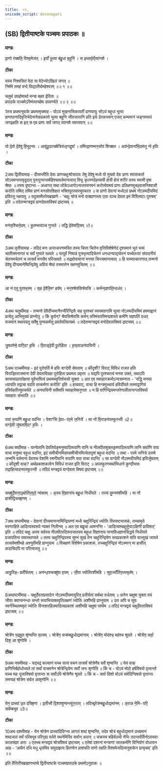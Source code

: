 ```yaml
---
title:  ०१,
unicode_script: devanagari
---
```





## (SB) द्वितीयाष्टके पञ्चमः प्रपाठकः ॥
### मन्त्रः
प्रा॒णो र॑ख्षति॒ विश्व॒मेज॑त् ।
इर्यो॑ भू॒त्वा ब॑हु॒धा ब॒हूनि॑ ।
स इथ्सर्व॒व्ँव्या॑नशे ।
#### टीका


यस्य निश्वसितं वेदा या वेदेभ्योऽखिलं जगत् ॥  
निर्ममे तमहं वन्दे विद्यातीर्थमहेश्वरम् ॥॥ १ ॥॥


चतुर्थ उपहोमार्था मन्त्रा बहव ईरिताः ॥  
प्रपाठके पञ्चमेऽस्मिंस्तच्छेष उपवर्ण्यते ॥॥  २ ॥॥

1तत्र प्रथमानुवाके प्रथमामृचमाह - योऽयं मुखनासिकावर्ती प्राणवायुः सोऽयं बहुधा भूत्वा प्राणापानादिवृत्तिभेदेनानेकप्रकारो भूत्वा बहूनि जीवजातानि प्रति इर्यः प्रेरकस्सन् एजत् कम्पमानं जङ्गमरूपं जगद्रक्षति स इत् स एव प्राणः सर्वं जगत् व्यानशे व्याप्तवान् ॥॥

### मन्त्रः
यो दे॒वो दे॒वेषु॑ वि॒भूर॒न्तः ।
आवृ॑दू॒दात्ख्षेत्रिय॑ध्व॒गद्वृषा᳚ ।
तमित्प्रा॒णम्मन॒सोप॑ शिख्षत ।
अग्र॑न्दे॒वाना॑मि॒दम॑त्तु नो ह॒विः ।
#### टीका
2अथ द्वितीयामाह - दीव्यन्तीति देवाः प्राणचक्षुःश्रोत्रादयः तेषु देवेषु मध्ये यो मुख्यो देवः प्राणः श्वासकर्ता सोऽयमन्तरावृदूदात् पुनःपुनरन्तर्बहिश्चावर्तमानत्वात् विभूः कृत्स्नदेहव्यापी क्षेत्री क्षेत्रं शरीरं तस्य स्वामी वृषा श्रेष्ठः ॥ तस्य दृष्टान्तः - अध्वगत् यथा लोकेऽध्वगोऽनालस्यगमनं करोत्येवमयं प्राणः प्रतिक्षणमुच्छ्वासनिश्वासौ करोति तमित् तमिव प्राणं मनसोपशिक्षत भक्तिपुरस्सरमुपचरत ॥ स प्राणो देवानां मध्येऽग्रं प्रथमं नोऽस्मदीयमिदं हविरत्तु भक्षयतु ॥ यदुक्तमैतरेयब्राह्मणे - 'चक्षुः श्रोत्रं मनो वाक्प्राणस्ता एताः पञ्च देवता इमं विश्लिष्टाः पुरुषम्' इति ॥ तदेतन्मन्त्रद्वयं प्राणदेवताविषयं द्रष्टव्यम् ॥

### मन्त्रः
मन॑स॒श्चित्ते॒दम् ।
भू॒तम्भव्य॑ञ्च गुप्यते ।
तद्धि दे॒वेष्व॑ग्रि॒यम् ॥1॥  
#### टीका

3अथ तृतीयामाह - यदिदं मनः अन्तःकरणमस्ति तस्य चित्ता चित्तेन वृत्तिविशेषेणेदं दृश्यमानं भूतं भव्यं चातीतमनागतं च सर्वं गुप्यते रक्ष्यते ॥ यत्पूर्वं निष्पन्नं पुत्रभृत्यादिचेतनं धनधान्याद्यचेतनं यच्चेतःपरं संपादनीयं चेतनमचेतनं च तत्सर्वं मनसैव परिरक्ष्यते ॥ तद्रक्षोपायानां मनसा चिन्त्यमानत्वात् ॥ हि यस्मात्कारणात् तन्मनो देवेषु दीप्यमानेष्विन्द्रियेषु अग्रियं श्रेष्ठं तस्मात्तेन रक्षणमुचितम् ॥॥

### मन्त्रः
आ न॑ एतु पुरश्च॒रम् ।
स॒ह दे॒वैरि॒मꣳ हव᳚म् ।
मन॒श्श्रेय॑सिश्रेयसि ।
कर्म॑न्य॒ज्ञप॑ति॒न्दध॑त् ।

#### टीका
4अथ चतुर्थीमाह - तन्मनो देवैर्दीप्यमानैरन्यैरिन्द्रियैः सह पुरश्चरं स्वयमग्रगामि भूत्वा नोऽस्मदीयमिमं हवमाह्वानं प्रत्येतु आभिमुख्यं प्राप्नोतु ॥ किं कुर्वन्? श्रेयसिश्रेयसि कर्मन् तस्मिंस्तस्मिन्प्रशस्ते कर्मणि यज्ञपतिं दधत् यजमानं स्थापयतु सर्वेषु पुण्यकर्मसु प्रवर्तयत्वित्यर्थः ॥ तदेतन्मन्त्रद्वयं मनोदेवताविषयं द्रष्टव्यम् ॥॥

### मन्त्रः
जु॒षता᳚म्मे॒ वागि॒दꣳ ह॒विः ।
वि॒राड्दे॒वी पु॒रोहि॑ता ।
ह॒व्य॒वाडन॑पायिनी ।

#### टीका
5अथ पञ्चमीमाह - इदं पुरोवर्ति मे हविः वाग्देवी सेवताम् ॥ कीदृशी? विराट् विविधं राजत हति विराड्विराजमाना देवी देवताविग्रहा पुरोहिता प्रथमतः प्रवृत्ता ॥ यद्यपि पुरश्चरत्वं मनस उक्तं, तथाऽपि कायव्याप्रारापेक्षया पूर्वभावित्वं प्रथममवृत्तिर्वचसो युक्ता ॥ अत एव व्यवहारक्रमोऽन्यत्राम्नातः - 'यद्धि मनसा ध्यायति तद्वाचा वदति तत्कर्मणा करोति' इति ॥ हव्यवाट्, वाचा हि मन्त्रमुच्चार्य हविर्दीयते तस्माद्वागियं हविर्वहतीत्युपचर्यते ॥ अनपायिनी सर्वेष्वपि व्यवहारेष्वनुगता ॥ न हि वागिन्द्रियमन्तरेणातीतानागतविषयो व्यवहारः संभवति ॥॥

### मन्त्रः
यया॑ रू॒पाणि॑ बहु॒धा वद॑न्ति ।
पेशाꣳ॑सि दे॒वाᳶ प॑र॒मे ज॒नित्रे᳚ ।
सा नो॑ वि॒राडन॑पस्फुरन्ती ॥2॥  
वाग्दे॒वी जु॑षतामि॒दꣳ ह॒विः ।
#### टीका
6अथ षष्ठीमाह - यान्येतानि देवतिर्यङ्मनुष्यादिरूपाणि यानि च नीलपीतशुक्लकृष्णादिरूपाणि तानि सर्वाणि यया वाचा मनुष्या वहुधा वदन्ति, इदं समीचीनमिदमसमीचीनमित्येतादृशं बहुधा वदन्ति ॥ तथा - परमे जनित्रे उत्तमे जन्मनि वर्तमाना देवाश्च पेशांमि रमणीयानि रूपाणि यया वाचा वदन्ति ॥ सा वाग्देवी नौऽस्मदीयमिदं हृविर्जुषताम् ॥ कीदृशी वाक्? अर्थप्रकाशकत्वेन विविधं राजत इति विराट् ॥ अपस्फुरणमर्थाभिधाने कुण्ठीभावः तद्राहित्यादनपस्फुरन्ती ॥ तदिदं मन्त्रद्वयं वाग्देवता विषयं द्रष्टव्यम् ॥॥

### मन्त्रः
चख्षु॑र्दे॒वाना॒ञ्ज्योति॑र॒मृते॒ न्य॑क्तम् ।
अ॒स्य वि॒ज्ञाना॑य बहु॒धा निधी॑यते ।
तस्य॑ सु॒म्नम॑शीमहि ।
मा नो॑ हासीद्विचख्ष॒णम् ।

#### टीका
7अथ सप्तमीमाह - देवानां दीव्यमानानामिन्द्रियाणां मध्ये चक्षुरिन्द्रियं ज्योतिः विस्पष्टभासकं, तच्चामृते मरणरहिते आदित्यस्वरूपे न्यक्तं निलीनम् ॥ अत एव बह्वृचा आमनन्ति - 'आदित्यश्चक्षुर्भूप्वाऽक्षिणी प्राविशत्' इति ॥ तदिदं चक्षुः अस्य सर्वस्य नीलपीतादिरूपजातस्य बहुधा विज्ञानाय नानाविधज्ञानसिद्धये निधीयते प्रजापतिना व्यवस्थाप्यते ॥ तस्य चक्षुरिन्द्रियस्य सुम्नं सुखं तेन चक्षुरिन्द्रियेण रूपप्रकाशने सति यात्सुखं जायते तत्सर्वमशीमहे अश्नुवीमहि प्राप्नुयाम ॥ विचक्षणं विशेषेण प्रकाशकं, तच्चक्षुरिन्द्रियं नोऽस्मान् मा हासीत् कदाचिदपि मा परित्यजतु ॥॥

### मन्त्रः
आयु॒रिन्न॒ᳶ प्रती᳚र्यताम् ।
अन॑न्धा॒श्चख्षु॑षा व॒यम् ।
जी॒वा ज्योति॑रशीमहि ।
सुव॒र्ज्योति॑रु॒तामृत᳚म् ।
#### टीका
8अथाष्टमीमाह - चक्षुर्देवताप्रसादेन नोऽस्मदीयमायुरित् प्रतीर्यतां सर्वथा वर्धताम् ॥ अनेन चक्षुषा युक्ता वयं जीवाः क्वाप्यनन्धाः सन्तो रूपाभिव्यक्तवृतिलक्षणं ज्योतिः अशीमहि प्राप्नुयाम ॥ उत अपि च सुवः स्वर्गस्थितममृतं ज्योतिः विनाशरहितमादित्यप्रकाशं अशीमहि चक्षुषा पश्येम ॥ तदिदं मन्त्रद्वयं चक्षुर्देवताविषयं द्रष्टव्यम् ॥॥

### मन्त्रः
श्रोत्रे॑ण भ॒द्रमु॒त शृ॑ण्वन्ति स॒त्यम् ।
श्रोत्रे॑ण॒ वाच॑म्बहु॒धोद्यमा॑नाम् ।
श्रोत्रे॑ण॒ मोद॑श्च॒ मह॑श्च श्रूयते ।
श्रोत्रे॑ण॒ सर्वा॒ दिश॒ आ शृ॑णोमि ।

#### टीका
9अथ नवमीमाह - यद्भद्रं कल्याणं यच्च सत्यं वचनं तत्सर्वं श्रोत्रेणैव सर्वे शृण्वन्ति ॥ येयं वाक् प्राणिभिर्बहोधोच्यते तां सर्वां वाचमनेन श्रोत्रेन्द्रियेण सर्वो जनः शृणोति ॥ किं च - योऽयं मोदो हर्षविषयो वृत्तान्तो यच्च महः पूजाविषयो वृत्तान्तः स सर्वोऽपि श्रोत्रेणैव श्रूयते ॥ किं च - सर्वा दिशो योऽयं सर्वदिग्विषयो वृत्तान्तः तमप्यहं श्रोत्रेण सर्वत आशृणोनि ॥॥

### मन्त्रः
येन॒ प्राच्या॑ उ॒त द॑ख्षि॒णा ।
प्र॒तीच्यै॑ दि॒शश्शृ॒ण्वन्त्यु॑त्त॒रात् ।
तदिच्छ्रोत्र॑म्बहु॒धोद्यमा॑नम् ।
अ॒रान्न ने॒मिᳶ परि॒ सर्व॑म्बभूव ॥3॥  
#### टीका
10अथ दशमीमाह - येन श्रोत्रेण प्राच्यादिदिग्भ्य आगतं शब्दं शृण्वन्ति, तदेव श्रोत्रं बहुधोद्यमानं उच्यमानं शब्दजातं सर्वं परिबभूव परिगृह्य वर्तते रथनेमिरिव सर्वान् अरान् ॥ चक्रस्य बहिर्वलयो नेभिः तदन्तर्वर्तिनोऽवयवाः कालसंज्ञा अराः ॥ एतच्च मन्त्रद्वयं श्रोत्रविषयं द्रष्टव्यम् ॥ एतेषां दशानां मन्त्राणां जातकर्मणि विनियोगं वोधायन आह - 'अथैनं दधि मधु धृतमिव समुदाहृत्य हिरण्येन प्राशयति पाणो रक्षति विश्वमेजदित्यनुवाकेन प्रत्यृचम्' इति ॥॥


इति तैत्तिरीयब्राह्मणभाष्ये द्वितीयाष्टके पञ्चमप्रपाठके प्रथमोऽनुवाकः ॥  
